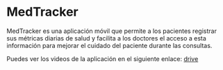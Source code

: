 # MedTracker
MedTracker es una aplicación móvil que permite a los pacientes registrar sus métricas diarias de salud y facilita a los doctores el acceso a esta información para mejorar el cuidado del paciente durante las consultas.

Puedes ver los videos de la aplicación en el siguiente enlace: [drive](https://drive.google.com/drive/folders/1RXSGZjTDjPGT7JdEWGyOF5vTRC-yiCBt?usp=sharing)
